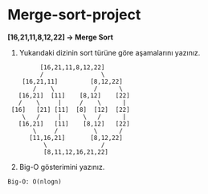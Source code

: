 # Merge-sort-project

**[16,21,11,8,12,22] -> Merge Sort**

1. Yukarıdaki dizinin sort türüne göre aşamalarını yazınız.  
```    
         [16,21,11,8,12,22]
         /                \
    [16,21,11]         [8,12,22]
       /    \           /      \
   [16,21]  [11]    [8,12]    [22]
   /    \     |     /    \      |
 [16]   [21] [11]  [8]  [12]  [22]
    \   /     |      \   /      |
   [16,21]   [11]    [8,12]   [22]
       \     /          \      /
      [11,16,21]       [8,12,22]
          \               /
          [8,11,12,16,21,22]
```        
2. Big-O gösterimini yazınız.
```
Big-O: O(nlogn)
```
